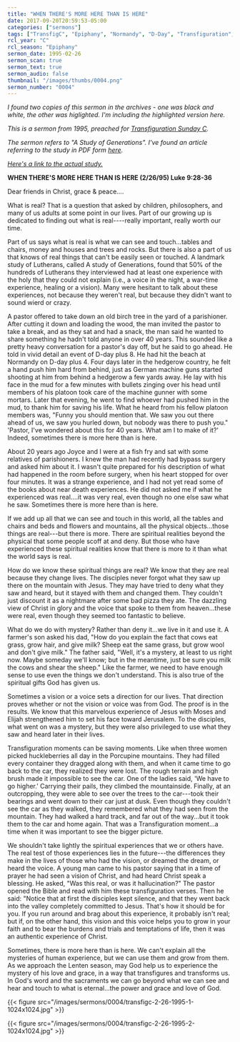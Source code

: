 ```yaml
---
title: "WHEN THERE'S MORE HERE THAN IS HERE"
date: 2017-09-20T20:59:53-05:00
categories: ["sermons"]
tags: ["TransfigC", "Epiphany", "Normandy", "D-Day", "Transfiguration", "1995"]
rcl_year: "C"
rcl_season: "Epiphany"
sermon_date: 1995-02-26
sermon_scan: true
sermon_text: true
sermon_audio: false
thumbnail: "/images/thumbs/0004.png"
sermon_number: "0004"
---
```

_I found two copies of this sermon in the archives - one was black and white, the other was higlighted. I'm including the highlighted version here._

<!--more-->

_This is a sermon from 1995, preached for [Transfiguration Sunday C](http://lectionary.library.vanderbilt.edu/texts.php?id=116)._

_The sermon refers to "A Study of Generations". I've found an article referring to the study in PDF form [here](http://www.ctsfw.net/media/pdfs/surburgstudyofgenerations.pdf)._

_[Here's a link to the actual study.](http://www.amazon.com/Study-generations-two-year-Lutherans-attitudes/dp/080661207X)_

**WHEN THERE'S MORE HERE THAN IS HERE (2/26/95) Luke 9:28-36**

Dear friends in Christ, grace & peace....

What is real? That is a question that asked by children, philosophers, and many of us adults at some point in our lives. Part of our growing up is dedicated to finding out what is real----really important, really worth our time.

Part of us says what is real is what we can see and touch...tables and chairs, money and houses and trees and rocks. But there is also a part of us that knows of real things that can't be easily seen or touched. A landmark study of Lutherans, called A study of Generations, found that 50% of the hundreds of Lutherans they interviewed had at least one experience with the holy that they could not explain (i.e., a voice in the night, a war-time experience, healing or a vision). Many were hesitant to talk about these experiences, not because they weren't real, but because they didn't want to sound wierd or crazy.

A pastor offered to take down an old birch tree in the yard of a parishioner. After cutting it down and loading the wood, the man invited the pastor to take a break, and as they sat and had a snack, the man said he wanted to share something he hadn't told anyone in over 40 years. This sounded like a pretty heavy conversation for a pastor's day off, but he said to go ahead. He told in vivid detail an event of D-day plus 8. He had hit the beach at Normandy on D-day plus 4. Four days later in the hedgerow country, he felt a hand push him hard from behind, just as German machine guns started shooting at him from behind a hedgerow a few yards away. He lay with his face in the mud for a few minutes with bullets zinging over his head until members of his platoon took care of the machine gunner with some mortars. Later that evening, he went to find whoever had pushed him in the mud, to thank him for saving his life. What he heard from his fellow platoon members was, "Funny you should mention that. We saw you out there ahead of us, we saw you hurled down, but nobody was there to push you." 'Pastor, I've wondered about this for 40 years. What am I to make of it?' Indeed, sometimes there is more here than is here.

About 20 years ago Joyce and I were at a fish fry and sat with some relatives of parishioners. I knew the man had recently had bypass surgery and asked him about it. I wasn't quite prepared for his description of what had happened in the room before surgery, when his heart stopped for over four minutes. It was a strange experience, and I had not yet read some of the books about near death experiences. He did not asked me if what he experienced was real....it was very real, even though no one else saw what he saw. Sometimes there is more here than is here.

If we add up all that we can see and touch in this world, all the tables and chairs and beds and flowers and mountains, all the physical objects...those things are real---but there is more. There are spiritual realities beyond the physical that some people scoff at and deny. But those who have experienced these spiritual realities know that there is more to it than what the world says is real.

How do we know these spiritual things are real? We know that they are real because they change lives. The disciples never forgot what they saw up there on the mountain with Jesus. They may have tried to deny what they saw and heard, but it stayed with them and changed them. They couldn't just discount it as a nightmare after some bad pizza they ate. The dazzling view of Christ in glory and the voice that spoke to them from heaven...these were real, even though they seemed too fantastic to believe.

What do we do with mystery? Rather than deny it...we live in it and use it. A farmer's son asked his dad, "How do you explain the fact that cows eat grass, grow hair, and give milk? Sheep eat the same grass, but grow wool and don't give milk." The father said, "Well, it's a mystery, at least to us right now. Maybe someday we'll know; but in the meantime, just be sure you milk the cows and shear the sheep." Like the farmer, we need to have enough sense to use even the things we don't understand. This is also true of the spiritual gifts God has given us.

Sometimes a vision or a voice sets a direction for our lives. That direction proves whether or not the vision or voice was from God. The proof is in the results. We know that this marvelous experience of Jesus with Moses and Elijah strengthened him to set his face toward Jerusalem. To the disciples, what went on was a mystery, but they were also privileged to use what they saw and heard later in their lives.

Transfiguration moments can be saving moments. Like when three women picked huckleberries all day in the Porcupine mountains. They had filled every container they dragged along with them, and when it came time to go back to the car, they realized they were lost. The rough terrain and high brush made it impossible to see the car. One of the ladies said, 'We have to go higher.' Carrying their pails, they climbed the mountainside. Finally, at an outcropping, they were able to see over the trees to the car---took their bearings and went down to their car just at dusk. Even though they couldn't see the car as they walked, they remembered what they had seen from the mountain. They had walked a hard track, and far out of the way...but it took them to the car and home again. That was a Transfiguration moment...a time when it was important to see the bigger picture.

We shouldn't take lightly the spiritual experiences that we or others have. The real test of those experiences lies in the future---the differences they make in the lives of those who had the vision, or dreamed the dream, or heard the voice. A young man came to his pastor saying that in a time of prayer he had seen a vision of Christ, and had heard Christ speak a blessing. He asked, "Was this real, or was it hallucination?" The pastor opened the Bible and read with him these transfiguration verses. Then he said: "Notice that at first the disciples kept silence, and that they went back into the valley completely committed to Jesus. That's how it should be for you. If you run around and brag about this experience, it probably isn't real; but if, on the other hand, this vision and this voice helps you to grow in your faith and to bear the burdens and trials and temptations of life, then it was an authentic experience of Christ.

Sometimes, there is more here than is here. We can't explain all the mysteries of human experience, but we can use them and grow from them. As we approach the Lenten season, may God help us to experience the mystery of his love and grace, in a way that transfigures and transforms us. In God's word and the sacraments we can go beyond what we can see and hear and touch to what is eternal...the power and grace and love of God.

{{< figure src="/images/sermons/0004/transfigc-2-26-1995-1-1024x1024.jpg" >}}

{{< figure src="/images/sermons/0004/transfigc-2-26-1995-2-1024x1024.jpg" >}}
